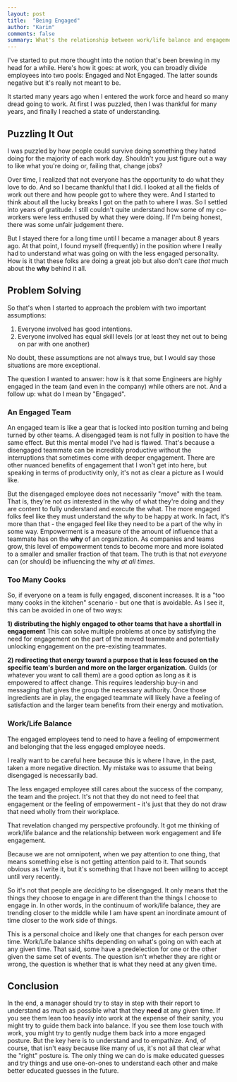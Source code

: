 ```yaml
---
layout: post
title:  "Being Engaged"
author: "Karim"
comments: false
summary: What's the relationship between work/life balance and engagement at work?
---
```


I've started to put more thought into the notion that's been brewing in my head for a while.  Here's how it goes: at work, you can broadly divide employees into two pools: Engaged and Not Engaged.  The latter sounds negative but it's really not meant to be.  

It started many years ago when I entered the work force and heard so many dread going to work.  At first I was puzzled, then I was thankful for many years, and finally I reached a state of understanding.   

## Puzzling It Out
I was puzzled by how people could survive doing something they hated doing for the majority of each work day.  Shouldn't you just figure out a way to like what you're doing or, failing that, change jobs?  

Over time, I realized that not everyone has the opportunity to do what they love to do.  And so I became thankful that I did.  I looked at all the fields of work out there and how people got to where they were.  And I started to think about all the lucky breaks I got on the path to where I was.  So I settled into years of gratitude.  I still couldn't quite understand how some of my co-workers were less enthused by what they were doing.  If I'm being honest, there was some unfair judgement there.

But I stayed there for a long time until I became a manager about 8 years ago.  At that point, I found myself (frequently) in the position where I really had to understand what was going on with the less engaged personality.  How is it that these folks are doing a great job but also don't care *that* much about the **why** behind it all.

## Problem Solving
So that's when I started to approach the problem with two important assumptions:
1. Everyone involved has good intentions.  
2. Everyone involved has equal skill levels (or at least they net out to being on par with one another)

No doubt, these assumptions are not always true, but I would say those situations are more exceptional.  

The question I wanted to answer: how is it that some Engineers are highly engaged in the team (and even in the company) while others are not.  And a follow up: what do I mean by "Engaged".  

### An Engaged Team
An engaged team is like a gear that is locked into position turning and being turned by other teams.  A disengaged team is not fully in position to have the same effect.  But this mental model I've had is flawed.  That's because a disengaged teammate can be incredibly productive without the interruptions that sometimes come with deeper engagement.  There are other nuanced benefits of engagement that I won't get into here, but speaking in terms of productivity only, it's not as clear a picture as I would like.

But the disengaged employee does not necessarily "move" with the team.  That is, they're not *as* interested in the why of what they're doing and they are content to fully understand and execute the what.  The more engaged folks feel like they must understand the *why* to be happy at work.  In fact, it's more than that - the engaged feel like they need to be a part of the why in some way.  Empowerment is a measure of the amount of influence that a teammate has on the **why** of an organization.  As companies and teams grow, this level of empowerment tends to become more and more isolated to a smaller and smaller fraction of that team.  The truth is that not *everyone* can (or should) be influencing the why *at all times*.  

### Too Many Cooks
So, if everyone on a team is fully engaged, disconent increases.  It is a "too many cooks in the kitchen" scenario - but one that is avoidable.  As I see it, this can be avoided in one of two ways: 

**1) distributing the highly engaged to other teams that have a shortfall in engagement**
This can solve multiple problems at once by satisfying the need for engagement on the part of the moved teammate and potentially unlocking engagement on the pre-existing teammates.

**2) redirecting that energy toward a purpose that is less focused on the specific team's burden and more on the larger organization.**
Guilds (or whatever you want to call them) are a good option as long as it is empowered to affect change.  This requires leadership buy-in and messaging that gives the group the necessary authority.  Once those ingredients are in play, the engaged teammate will likely have a feeling of satisfaction and the larger team benefits from their energy and motivation.


### Work/Life Balance
The engaged employees tend to need to have a feeling of empowerment and belonging that the less engaged employee needs.

I really want to be careful here because this is where I have, in the past, taken a more negative direction.  My mistake was to assume that being disengaged is necessarily bad.  

The less engaged employee still cares about the success of the company, the team and the project.  It's not that they do not need to feel that engagement or the feeling of empowerment - it's just that they do not draw that need wholly from their workplace.

That revelation changed my perspective profoundly.  It got me thinking of work/life balance and the relationship between work engagement and life engagement.  

Because we are not omnipotent, when we pay attention to one thing, that means something else is not getting attention paid to it.  That sounds obvious as I write it, but it's something that I have not been willing to accept until very recently.

So it's not that people are *deciding* to be disengaged.  It only means that the things they choose to engage in are different than the things I choose to engage in.  In other words, in the continuum of work/life balance, they are trending closer to the middle while I am have spent an inordinate amount of time closer to the work side of things.

This is a personal choice and likely one that changes for each person over time.  Work/Life balance shifts depending on what's going on with each at any given time.  That said, some have a predelection for one or the other given the same set of events.  The question isn't whether they are right or wrong, the question is whether that is what they need at any given time.

## Conclusion
In the end, a manager should try to stay in step with their report to understand as much as possible what that they **need** at any given time.  If you see them lean too heavily into work at the expense of their sanity, you might try to guide them back into balance.  If you see them lose touch with work, you might try to gently nudge them back into a more engaged posture.   But the key here is to understand and to empathize.  And, of course, that isn't easy because like many of us, it's not all that clear what the "right" posture is.  The only thing we can do is make educated guesses and try things and use one-on-ones to understand each other and make better educated guesses in the future. 


